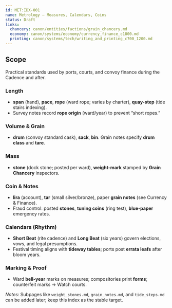 ```yaml
---
id: MET:IDX-001
name: Metrology — Measures, Calendars, Coins
status: Draft
links:
  chancery: canon/entities/factions/grain_chancery.md
  economy: canon/systems/economy/currency_finance_c1800.md
  printing: canon/systems/tech/writing_and_printing_c700_1200.md
---
```


## Scope
Practical standards used by ports, courts, and convoy finance during the Cadence and after.

### Length
- **span** (hand), **pace**, **rope** (ward rope; varies by charter), **quay-step** (tide stairs indexing).
- Survey notes record **rope origin** (ward/year) to prevent “short ropes.”

### Volume & Grain
- **drum** (convoy standard cask), **sack**, **bin**. Grain notes specify **drum class** and **tare**.

### Mass
- **stone** (dock stone; posted per ward), **weight-mark** stamped by **Grain Chancery** inspectors.

### Coin & Notes
- **lira** (account), **tar** (small silver/bronze), paper **grain notes** (see Currency & Finance).
- Fraud control: posted **stones**, **tuning coins** (ring test), **blue-paper** emergency rates.

### Calendars (Rhythm)
- **Short Beat** (rite cadence) and **Long Beat** (six years) govern elections, vows, and legal presumptions.
- Festival timing aligns with **tideway tables**; ports post **errata leafs** after bloom years.

### Marking & Proof
- Ward **bell-year** marks on measures; compositories print **forms**; counterfeit marks → Watch courts.

_Notes:_ Subpages like `weight_stones.md`, `grain_notes.md`, and `tide_steps.md` can be added later; keep this index as the stable target.
